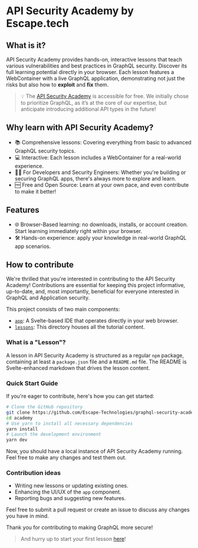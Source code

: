 # API Security Academy by Escape.tech

## What is it?

API Security Academy provides hands-on, interactive lessons that teach various vulnerabilities and best practices in GraphQL security.  Discover its full learning potential directly in your browser. Each lesson features a WebContainer with a live GraphQL application, demonstrating not just the risks but also how to **exploit** and **fix** them. 

> 💡 The [API Security Academy](https://www.escape.tech/academy?utm_source=github&utm_medium=social&utm_campaign=description-call-out) is accessible for free. We initially chose to prioritize GraphQL, as it’s at the core of our expertise, but anticipate introducing additional API types in the future!

## Why learn with API Security Academy?

- 📚 Comprehensive lessons: Covering everything from basic to advanced GraphQL security topics.
- 💻 Interactive: Each lesson includes a WebContainer for a real-world experience.
- 🧑‍💻 For Developers and Security Engineers: Whether you're building or securing GraphQL apps, there's always more to explore and learn.
- 🆓 Free and Open Source: Learn at your own pace, and even contribute to make it better!

## Features

- 🌐 Browser-Based learning: no downloads, installs, or account creation. Start learning immediately right within your browser.
- 🛠 Hands-on experience: apply your knowledge in real-world GraphQL app scenarios.

## How to contribute

We're thrilled that you're interested in contributing to the API Security Academy! Contributions are essential for keeping this project informative, up-to-date, and, most importantly, beneficial for everyone interested in GraphQL and Application security.

This project consists of two main components:

- [`app`](./packages/app/): A Svelte-based IDE that operates directly in your web browser.
- [`lessons`](./packages/lessons/): This directory houses all the tutorial content.

### What is a "Lesson"?

A lesson in API Security Academy is structured as a regular `npm` package, containing at least a `package.json` file and a `README.md` file. The README is Svelte-enhanced markdown that drives the lesson content.

### Quick Start Guide

If you're eager to contribute, here's how you can get started:

```bash
# Clone the GitHub repository
git clone https://github.com/Escape-Technologies/graphql-security-academy.git
cd academy
# Use yarn to install all necessary dependencies
yarn install
# Launch the development environment
yarn dev
```

Now, you should have a local instance of API Security Academy running. Feel free to make any changes and test them out.

### Contribution ideas

- Writing new lessons or updating existing ones.
- Enhancing the UI/UX of the `app` component.
- Reporting bugs and suggesting new features.

Feel free to submit a pull request or create an issue to discuss any changes you have in mind.

Thank you for contributing to making GraphQL more secure!

> And hurry up to start your first lesson [here](https://escape.tech/academy/broken-authentication?utm_source=github&utm_medium=social)!
